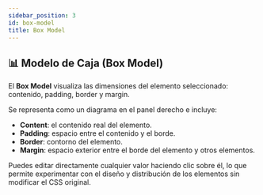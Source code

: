 ```yaml
---
sidebar_position: 3
id: box-model
title: Box Model
---
```


## 📊 Modelo de Caja (Box Model)

El **Box Model** visualiza las dimensiones del elemento seleccionado: contenido, padding, border y margin.

Se representa como un diagrama en el panel derecho e incluye:

- **Content**: el contenido real del elemento.
- **Padding**: espacio entre el contenido y el borde.
- **Border**: contorno del elemento.
- **Margin**: espacio exterior entre el borde del elemento y otros elementos.

Puedes editar directamente cualquier valor haciendo clic sobre él, lo que permite experimentar con el diseño y distribución de los elementos sin modificar el CSS original.
